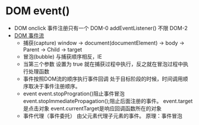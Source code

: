 # DOM event()

- DOM
  onclick 事件注册只有一个 DOM-0
  addEventListener() 不限 DOM-2
- [DOM 事件流](https://blog.csdn.net/kongjiea/article/details/30234095)
  - 捕获(capture)
    window -> document(documentElement) -> body -> Parent -> Child -> target
  - 冒泡(bubble)
    与捕获顺序相反，IE
  - 当第三个参数
    设置为 true 就在捕获过程中执行，反之就在冒泡过程中执行处理函数
  - 事件按照DOM流的顺序执行事件回调
    处于目标阶段的时候，时间调用顺序取决于事件注册顺序。
  - event
    event.stopProgration()阻止事件冒泡
    event.stopImmediatePropagation();阻止后面注册的事件。
    event.target是点击对象
    event.currentTarget是响应回调函数所在的对象
  - 事件代理（事件委托）
    由父元素代理子元素的事件。
    原理：事件冒泡